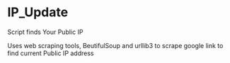 # IP_Update
Script finds Your Public IP 

Uses web scraping tools, BeutifulSoup and urllib3 to scrape google link to find current Public IP address
